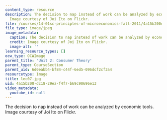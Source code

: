 ```yaml
---
content_type: resource
description: The decision to nap instead of work can be analyzed by economic tools.
  Image courtesy of Joi Ito on Flickr.
file: /courses/14-01sc-principles-of-microeconomics-fall-2011/4a15b200dc1829eaf4f7b69c90696e13_lec07.jpg
file_type: image/jpeg
image_metadata:
  caption: The decision to nap instead of work can be analyzed by economic tools.
  credit: Image courtesy of Joi Ito on Flickr.
  image-alt: ''
learning_resource_types: []
ocw_type: OCWImage
parent_title: 'Unit 2: Consumer Theory'
parent_type: CourseSection
parent_uid: 6d0eabb4-bf84-c44f-6ed5-096dcf2cf3a4
resourcetype: Image
title: lec07.jpg
uid: 4a15b200-dc18-29ea-f4f7-b69c90696e13
video_metadata:
  youtube_id: null
---
```

The decision to nap instead of work can be analyzed by economic tools. Image courtesy of Joi Ito on Flickr.

